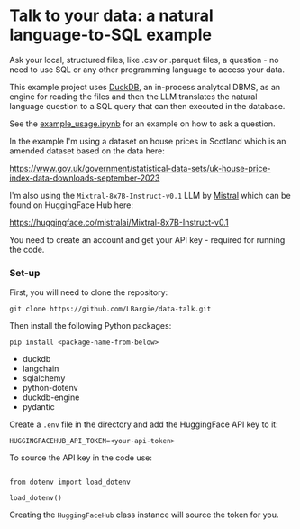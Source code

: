 # Talk to your data: a natural language-to-SQL example

Ask your local, structured files, like .csv or .parquet files, a question - no need to use SQL or any other programming language to access your data.

This example project uses [DuckDB](https://duckdb.org), an in-process analytcal DBMS,  as an engine for reading the files and then the LLM translates the natural language question to a SQL query that can then executed in the database.

See the [example_usage.ipynb](https://github.com/LBargie/data-talk/blob/main/example_usage.ipynb) for an example on how to ask a question.

In the example I'm using a dataset on house prices in Scotland which is an amended dataset based on the data here:

  https://www.gov.uk/government/statistical-data-sets/uk-house-price-index-data-downloads-september-2023

I'm also using the `Mixtral-8x7B-Instruct-v0.1` LLM by [Mistral](https://mistral.ai) which can be found on HuggingFace Hub here:

  https://huggingface.co/mistralai/Mixtral-8x7B-Instruct-v0.1

You need to create an account and get your API key - required for running the code.

### Set-up
First, you will need to clone the repository:

  `git clone https://github.com/LBargie/data-talk.git`

Then install the following Python packages:

` pip install <package-name-from-below> `

- duckdb
- langchain
- sqlalchemy
- python-dotenv
- duckdb-engine
- pydantic

Create a `.env` file in the directory and add the HuggingFace API key to it:

` HUGGINGFACEHUB_API_TOKEN=<your-api-token> `

To source the API key in the code use:

```

from dotenv import load_dotenv

load_dotenv()

```
Creating the `HuggingFaceHub` class instance will source the token for you.
